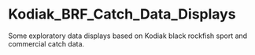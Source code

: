 # Kodiak_BRF_Catch_Data_Displays


Some exploratory data displays based on Kodiak black rockfish sport and commercial catch data.